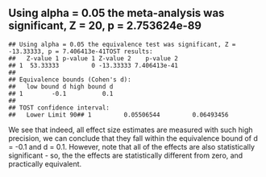 ## Using alpha = 0.05 the meta-analysis was significant, Z = 20, p = 2.753624e-89
    ## Using alpha = 0.05 the equivalence test was significant, Z = -13.33333, p = 7.406413e-41TOST results:
    ##   Z-value 1 p-value 1 Z-value 2    p-value 2
    ## 1  53.33333         0 -13.33333 7.406413e-41
    ## 
    ## Equivalence bounds (Cohen's d):
    ##   low bound d high bound d
    ## 1        -0.1          0.1
    ## 
    ## TOST confidence interval:
    ##   Lower Limit 90## 1         0.05506544         0.06493456

We see that indeed, all effect size estimates are measured with such
high precision, we can conclude that they fall within the equivalence
bound of d = -0.1 and d = 0.1. However, note that all of the effects are
also statistically significant - so, the the effects are statistically
different from zero, and practically equivalent.